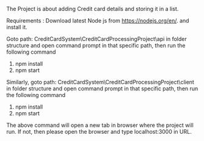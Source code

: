 The Project is about adding Credit card details and storing it in a list.

Requirements :
  Download latest Node js from https://nodejs.org/en/. and install it.

Goto path: CreditCardSystem\CreditCardProcessingProject\api in folder structure and open command prompt in that specific path, then run the following command
1) npm install
2) npm start

Similarly, goto path: CreditCardSystem\CreditCardProcessingProject\client in folder structure and open command prompt in that specific path, then run the following command
1) npm install
2) npm start

The above command will open a new tab in browser where the project will run. If not, then please open the browser and type localhost:3000 in URL.


 